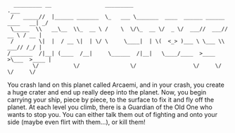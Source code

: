 ```
  _________ __                 _________                                       .___
 /   _____//  |______ _______  \_   ___ \_______  ____  ______ ______ ____   __| _/
 \_____  \\   __\__  \\_  __ \ /    \  \/\_  __ \/  _ \/  ___//  ___// __ \ / __ | 
 /        \|  |  / __ \|  | \/ \     \____|  | \(  <_> )___ \ \___ \\  ___// /_/ | 
/_______  /|__| (____  /__|     \______  /|__|   \____/____  >____  >\___  >____ | 
        \/           \/                \/                  \/     \/     \/     \/ 
```
You crash land on this planet called Arcaemi, and in your crash, you create a huge crater and end up really deep into the planet. Now, you begin carrying your ship, piece by piece, to the surface to fix it and fly off the planet. At each level you climb, there is a Guardian of the Old One who wants to stop you. You can either talk them out of fighting and onto your side (maybe even flirt with them…), or kill them!



